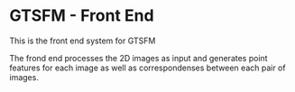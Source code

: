 # GTSFM - Front End

This is the front end system for GTSFM

The frond end processes the 2D images as input and generates point features for each image as well as correspondenses between each pair of images.

